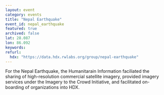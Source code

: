 ```yaml
---
layout: event
category: events
title: "Nepal Earthquake"
event_id: nepal_earthquake 
featured: true
archived: false
lat: 28.087
lon: 86.092
keywords:
refurl:
  hdx: "https://data.hdx.rwlabs.org/group/nepal-earthquake"
---
```

For the Nepal Earthquake, the Humanitarain Information faciliated the sharing of high-resolution commercial satellite imagery, provided imagery services under the Imagery to the Crowd Initiative, and facilitated on-boarding of organizations into HDX.
